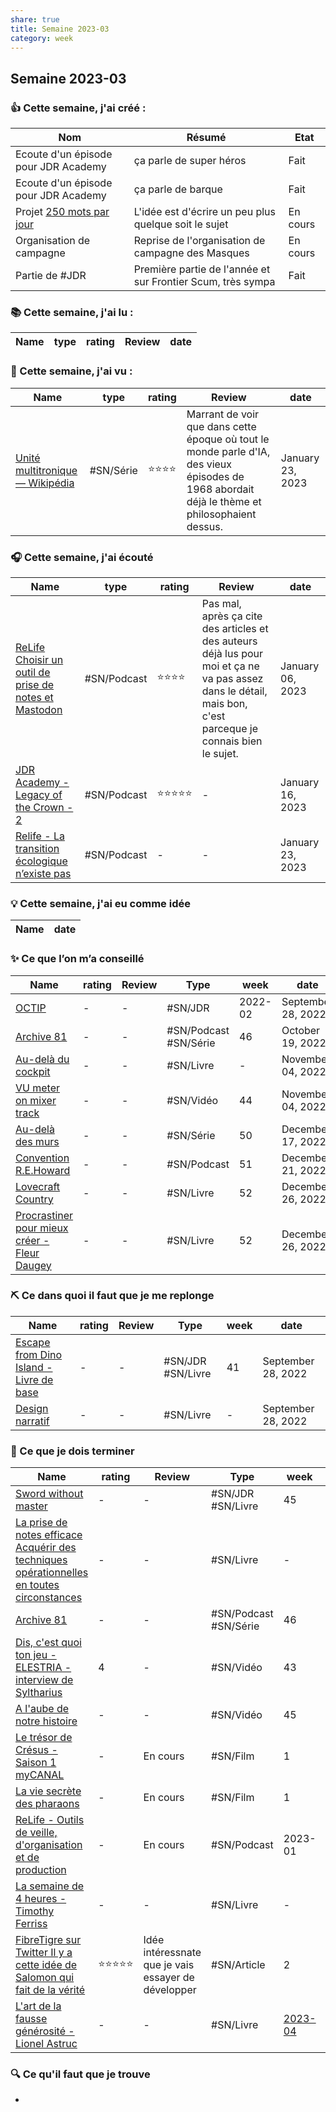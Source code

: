 ```yaml
---
share: true 
title: Semaine 2023-03
category: week
---
```


## Semaine 2023-03

### 👍 **Cette semaine, j'ai créé :**

| Nom                                  | Résumé                                                      | Etat     |
| ------------------------------------ | ----------------------------------------------------------- | -------- |
| Ecoute d'un épisode pour JDR Academy | ça parle de super héros                                     | Fait     |
| Ecoute d'un épisode pour JDR Academy | ça parle de barque                                          | Fait     |
| Projet [250 mots par jour](../projets/250mots/250%20mots%20par%20jour.md)         | L'idée est d'écrire un peu plus quelque soit le sujet       | En cours |
| Organisation de campagne             | Reprise de l'organisation de campagne des Masques           | En cours |
| Partie de #JDR                       | Première partie de l'année et sur Frontier Scum, très sympa | Fait     | 

### 📚 Cette semaine, j'ai lu :

| Name | type | rating | Review | date |
| ---- | ---- | ------ | ------ | ---- |


### 🍿 Cette semaine, j'ai vu :

| Name                                                                                                   | type      | rating | Review                                                                                                                                         | date             |
| ------------------------------------------------------------------------------------------------------ | --------- | ------ | ---------------------------------------------------------------------------------------------------------------------------------------------- | ---------------- |
| [Unité multitronique — Wikipédia](../source/Unit%C3%A9%20multitronique%20%E2%80%94%20Wikip%C3%A9dia.md) | #SN/Série | ⭐⭐⭐⭐   | Marrant de voir que dans cette époque où tout le monde parle d'IA, des vieux épisodes de 1968 abordait déjà le thème et philosophaient dessus. | January 23, 2023 |


### 🎧 Cette semaine, j'ai écouté

| Name                                                                                                                                                 | type        | rating | Review                                                                                                                                                         | date             |
| ---------------------------------------------------------------------------------------------------------------------------------------------------- | ----------- | ------ | -------------------------------------------------------------------------------------------------------------------------------------------------------------- | ---------------- |
| [ReLife Choisir un outil de prise de notes et Mastodon](../source/ReLife%20Choisir%20un%20outil%20de%20prise%20de%20notes%20et%20Mastodon.md) | #SN/Podcast | ⭐⭐⭐⭐   | Pas mal, après ça cite des articles et des auteurs déjà lus pour moi et ça ne va pas assez dans le détail, mais bon, c'est parceque  je connais bien le sujet. | January 06, 2023 |
| [JDR Academy - Legacy of the Crown - 2](../source/JDR%20Academy%20-%20Legacy%20of%20the%20Crown%20-%202.md)                                 | #SN/Podcast | ⭐⭐⭐⭐⭐  | \-                                                                                                                                                             | January 16, 2023 |
| [Relife - La transition écologique n’existe pas](../source/Relife%20-%20La%20transition%20%C3%A9cologique%20n%E2%80%99existe%20pas.md)                            | #SN/Podcast | \-     | \-                                                                                                                                                             | January 23, 2023 |


### 💡 Cette semaine, j'ai eu comme idée

| Name | date |
| ---- | ---- |


### ✨ Ce que l’on m’a conseillé

| Name                                                                                                                  | rating | Review | Type                  | week    | date               |
| --------------------------------------------------------------------------------------------------------------------- | ------ | ------ | --------------------- | ------- | ------------------ |
| [OCTIP](../source/OCTIP.md)                                                                      | \-     | \-     | #SN/JDR               | 2022-02 | September 28, 2022 |
| [Archive 81](../source/Archive%2081.md)                                                          | \-     | \-     | #SN/Podcast #SN/Série | 46      | October 19, 2022   |
| [Au-delà du cockpit](Au-del%C3%A0%20du%20cockpit.md)                                          | \-     | \-     | #SN/Livre             | \-      | November 04, 2022  |
| [VU meter on mixer track](../source/VU%20meter%20on%20mixer%20track.md)                                | \-     | \-     | #SN/Vidéo             | 44      | November 04, 2022  |
| [Au-delà des murs](../source/Au-del%C3%A0%20des%20murs.md)                                                         | \-     | \-     | #SN/Série             | 50      | December 17, 2022  |
| [Convention R.E.Howard](../source/Convention%20R.E.Howard.md)                                               | \-     | \-     | #SN/Podcast           | 51      | December 21, 2022  |
| [Lovecraft Country](../source/Lovecraft%20Country.md)                                                       | \-     | \-     | #SN/Livre             | 52      | December 26, 2022  |
| [Procrastiner pour mieux créer - Fleur Daugey](../source/Procrastiner%20pour%20mieux%20cr%C3%A9er%20-%20Fleur%20Daugey.md) | \-     | \-     | #SN/Livre             | 52      | December 26, 2022  |


### ⛏️ Ce dans quoi il faut que je me replonge

| Name                                                                                                                   | rating | Review | Type              | week | date               |
| ---------------------------------------------------------------------------------------------------------------------- | ------ | ------ | ----------------- | ---- | ------------------ |
| [Escape from Dino Island - Livre de base](Escape%20from%20Dino%20Island%20-%20Livre%20de%20base.md) | \-     | \-     | #SN/JDR #SN/Livre | 41   | September 28, 2022 |
| [Design narratif](Design%20narratif.md)                                                 | \-     | \-     | #SN/Livre         | \-   | September 28, 2022 |

### 🏁 Ce que je dois terminer

| Name                                                                                                                                                                                                                         | rating | Review                                              | Type                  | week                                                  | date               |
| ---------------------------------------------------------------------------------------------------------------------------------------------------------------------------------------------------------------------------- | ------ | --------------------------------------------------- | --------------------- | ----------------------------------------------------- | ------------------ |
| [Sword without master](../source/Sword%20without%20master.md)                                                                                                                                                   | \-     | \-                                                  | #SN/JDR #SN/Livre     | 45                                                    | September 28, 2022 |
| [La prise de notes efficace Acquérir des techniques opérationnelles en toutes circonstances](La%20prise%20de%20notes%20efficace%20Acqu%C3%A9rir%20des%20techniques%20op%C3%A9rationnelles%20en%20toutes%20circonstances.md) | \-     | \-                                                  | #SN/Livre             | \-                                                    | September 28, 2022 |
| [Archive 81](../source/Archive%2081.md)                                                                                                                                                                 | \-     | \-                                                  | #SN/Podcast #SN/Série | 46                                                    | October 19, 2022   |
| [Dis, c'est quoi ton jeu - ELESTRIA - interview de Syltharius](../source/Dis,%20c'est%20quoi%20ton%20jeu%20-%20ELESTRIA%20-%20interview%20de%20Syltharius.md)                                                             | 4      | \-                                                  | #SN/Vidéo             | 43                                                    | November 02, 2022  |
| [A l'aube de notre histoire](../source/A%20l'aube%20de%20notre%20histoire.md)                                                                                                                                 | \-     | \-                                                  | #SN/Vidéo             | 45                                                    | November 14, 2022  |
| [Le trésor de Crésus - Saison 1  myCANAL](../source/Le%20tr%C3%A9sor%20de%20Cr%C3%A9sus%20-%20Saison%201%20%20myCANAL.md)                                                                                                                  | \-     | En cours                                            | #SN/Film              | 1                                                     | January 04, 2023   |
| [La vie secrète des pharaons](../source/La%20vie%20secr%C3%A8te%20des%20pharaons.md)                                                                                                                                          | \-     | En cours                                            | #SN/Film              | 1                                                     | January 04, 2023   |
| [ReLife - Outils de veille, d'organisation et de production](../source/ReLife%20-%20Outils%20de%20veille,%20d'organisation%20et%20de%20production.md)                                                                            | \-     | En cours                                            | #SN/Podcast           | 2023-01                                               | January 09, 2023   |
| [La semaine de 4 heures - Timothy Ferriss](../source/livres/La%20semaine%20de%204%20heures%20-%20Timothy%20Ferriss.md)                                                                                                     | \-     | \-                                                  | #SN/Livre             | \-                                                    | January 11, 2023   |
| [FibreTigre sur Twitter  Il y a cette idée de Salomon qui fait de la vérité](../source/FibreTigre%20sur%20Twitter%20%20Il%20y%20a%20cette%20id%C3%A9e%20de%20Salomon%20qui%20fait%20de%20la%20v%C3%A9rit%C3%A9.md)                                   | ⭐⭐⭐⭐⭐  | Idée intéressnate que je vais essayer de développer | #SN/Article           | 2                                                     | January 16, 2023   |
| [L'art de la fausse générosité - Lionel Astruc](../source/livres/L'art%20de%20la%20fausse%20g%C3%A9n%C3%A9rosit%C3%A9%20-%20Lionel%20Astruc.md)                                                                                                               | \-     | \-                                                  | #SN/Livre             | [2023-04](2023-04.md) | January 23, 2023   |


### 🔍 Ce qu'il faut que je trouve
- 